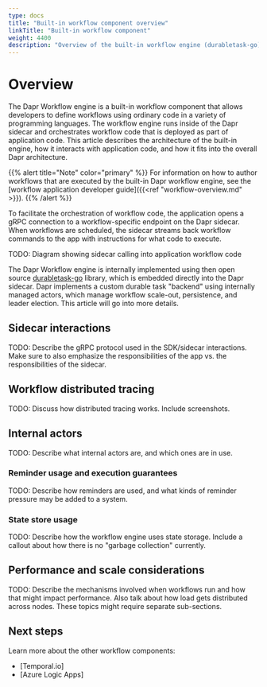 ```yaml
---
type: docs
title: "Built-in workflow component overview"
linkTitle: "Built-in workflow component"
weight: 4400
description: "Overview of the built-in workflow engine (durabletask-go) component"
---
```


# Overview

The Dapr Workflow engine is a built-in workflow component that allows developers to define workflows using ordinary code in a variety of programming languages. The workflow engine runs inside of the Dapr sidecar and orchestrates workflow code that is deployed as part of application code. This article describes the architecture of the built-in engine, how it interacts with application code, and how it fits into the overall Dapr architecture.

{{% alert title="Note" color="primary" %}}
For information on how to author workflows that are executed by the built-in Dapr workflow engine, see the [workflow application developer guide]({{<ref "workflow-overview.md" >}}).
{{% /alert %}}

To facilitate the orchestration of workflow code, the application opens a gRPC connection to a workflow-specific endpoint on the Dapr sidecar. When workflows are scheduled, the sidecar streams back workflow commands to the app with instructions for what code to execute.

TODO: Diagram showing sidecar calling into application workflow code

The Dapr Workflow engine is internally implemented using then open source [durabletask-go](https://github.com/microsoft/durabletask-go) library, which is embedded directly into the Dapr sidecar. Dapr implements a custom durable task "backend" using internally managed actors, which manage workflow scale-out, persistence, and leader election. This article will go into more details.

## Sidecar interactions

TODO: Describe the gRPC protocol used in the SDK/sidecar interactions. Make sure to also emphasize the responsibilities of the app vs. the responsibilities of the sidecar.

## Workflow distributed tracing

TODO: Discuss how distributed tracing works. Include screenshots.

## Internal actors

TODO: Describe what internal actors are, and which ones are in use.

### Reminder usage and execution guarantees

TODO: Describe how reminders are used, and what kinds of reminder pressure may be added to a system.

### State store usage

TODO: Describe how the workflow engine uses state storage. Include a callout about how there is no "garbage collection" currently.

## Performance and scale considerations

TODO: Describe the mechanisms involved when workflows run and how that might impact performance. Also talk about how load gets distributed across nodes. These topics might require separate sub-sections.

## Next steps

Learn more about the other workflow components:
- [Temporal.io]
- [Azure Logic Apps]
